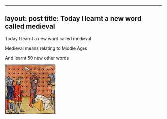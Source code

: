 
---
layout: post
title: Today I learnt a new word called medieval
---


Today I learnt a new word called medieval



Medieval means relating to Middle Ages



And learnt 50 new other words

![image-20200528155456254](/images/image-20200528155456254.png)
